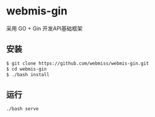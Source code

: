 # webmis-gin
采用 GO + Gin 开发API基础框架

## 安装

```bash
$ git clone https://github.com/webmiss/webmis-gin.git
$ cd webmis-gin
$ ./bash install
```

## 运行

```bash
./bash serve
```

